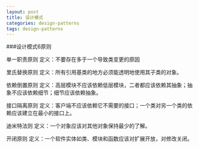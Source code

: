 ```yaml
---
layout: post
title: 设计模式
categories: design-patterns
tags: design-patterns
---
```


###设计模式6原则

单一职责原则
定义：不要存在多于一个导致类变更的原因

里氏替换原则
定义：所有引用基类的地方必须能透明地使用其子类的对象。

依赖倒置原则
定义：高层模块不应该依赖低层模块，二者都应该依赖其抽象；抽象不应该依赖细节；细节应该依赖抽象。

接口隔离原则
定义：客户端不应该依赖它不需要的接口；一个类对另一个类的依赖应该建立在最小的接口上。

迪米特法则
定义：一个对象应该对其他对象保持最少的了解。

开闭原则
定义：一个软件实体如类、模块和函数应该对扩展开放，对修改关闭。
